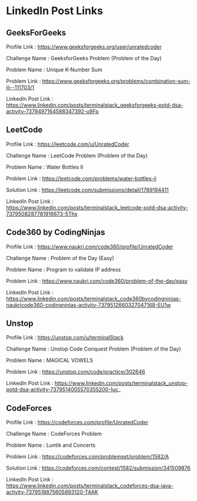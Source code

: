 # LinkedIn Post Links

## GeeksForGeeks

Profile Link : https://www.geeksforgeeks.org/user/unratedcoder

Challenge Name : GeeksforGeeks Problem (Problem of the Day)

Problem Name : Unique K-Number Sum

Problem Link : https://www.geeksforgeeks.org/problems/combination-sum-iii--111703/1

LinkedIn Post Link : https://www.linkedin.com/posts/terminalstack_geeksforgeeks-potd-dsa-activity-7379497164588347392-u9Fp

## LeetCode

Profile Link : https://leetcode.com/u/UnratedCoder

Challenge Name : LeetCode Problem (Problem of the Day)

Problem Name : Water Bottles II

Problem Link : https://leetcode.com/problems/water-bottles-ii

Solution Link : https://leetcode.com/submissions/detail/1789194411

LinkedIn Post Link : https://www.linkedin.com/posts/terminalstack_leetcode-potd-dsa-activity-7379508287781916673-5Ths

## Code360 by CodingNinjas

Profile Link : https://www.naukri.com/code360/profile/UnratedCoder

Challenge Name : Problem of the Day (Easy)

Problem Name : Program to validate IP address

Problem Link : https://www.naukri.com/code360/problem-of-the-day/easy

LinkedIn Post Link : https://www.linkedin.com/posts/terminalstack_code360bycodingninjas-naukricode360-codingninjas-activity-7379512660327047168-EU1w

## Unstop

Profile Link : https://unstop.com/u/terminalStack

Challenge Name : Unstop Code Conquest Problem (Problem of the Day)

Problem Name : MAGICAL VOWELS

Problem Link : https://unstop.com/code/practice/302646

LinkedIn Post Link : https://www.linkedin.com/posts/terminalstack_unstop-potd-dsa-activity-7379514005570355200-Iuc_

## CodeForces

Profile Link : https://codeforces.com/profile/UnratedCoder

Challenge Name : CodeForces Problem

Problem Name : Luntik and Concerts

Problem Link : https://codeforces.com/problemset/problem/1582/A

Solution Link : https://codeforces.com/contest/1582/submission/341509876

LinkedIn Post Link : https://www.linkedin.com/posts/terminalstack_codeforces-dsa-java-activity-7379518875605893120-T4AK
